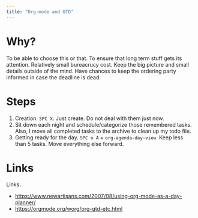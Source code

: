 ```yaml
---
title: "Org-mode and GTD"
---
```


# Why?

To be able to choose this or that.
To ensure that long term stuff gets its attention.
Relatively small bureacrucy cost.
Keep the big picture and small details outside of the mind.
Have chances to keep the ordering party informed in case the deadline is dead.

# Steps

1. Creation: `SPC X`. Just create. Do not deal with them just now.
2. Sit down each night and schedule/categorize those remembered tasks. Also, I move all completed tasks to the archive to clean up my todo file.
3. Getting ready for the day. `SPC o A` + `org-agenda-day-view`. Keep less than 5 tasks. Move everything else forward.

# Links

Links:
* https://www.newartisans.com/2007/08/using-org-mode-as-a-day-planner/
* https://orgmode.org/worg/org-gtd-etc.html
